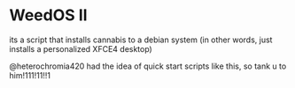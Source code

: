 # WeedOS II
its a script that installs cannabis to a debian system
(in other words, just installs a personalized XFCE4 desktop) 

@heterochromia420 had the idea of quick start scripts like this, so tank u to him!111!11!!1
